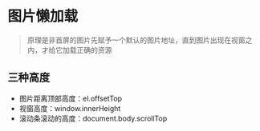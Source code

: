 # 图片懒加载

> 原理是非首屏的图片先赋予一个默认的图片地址，直到图片出现在视窗之内，才给它加载正确的资源

## 三种高度

- 图片距离顶部高度：el.offsetTop
- 视窗高度：window.innerHeight
- 滚动条滚动的高度：document.body.scrollTop
